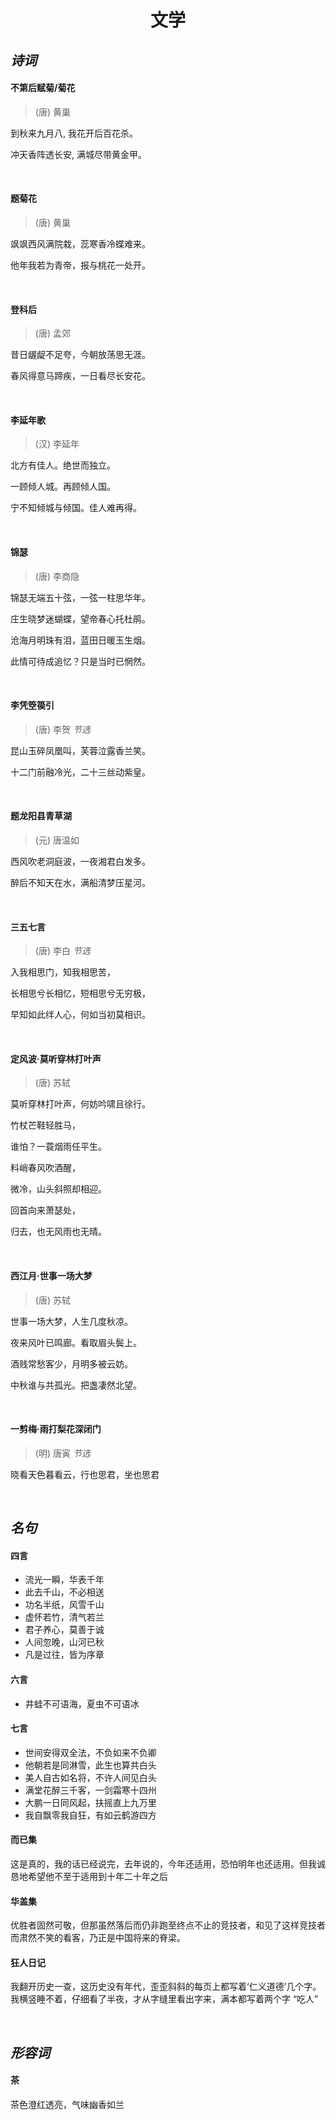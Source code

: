 <h1 align="center">文学</h1>

## *诗词*

#### 不第后赋菊/菊花

> (唐) 黄巢

到秋来九月八, 我花开后百花杀。

冲天香阵透长安, 满城尽带黄金甲。

&nbsp;

#### 题菊花

> (唐) 黄巢

飒飒西风满院栽，蕊寒香冷蝶难来。

他年我若为青帝，报与桃花一处开。

&nbsp;

#### 登科后

> (唐) 孟郊

昔日龌龊不足夸，今朝放荡思无涯。

春风得意马蹄疾，一日看尽长安花。

&nbsp;

#### 李延年歌

> (汉) 李延年

北方有佳人。绝世而独立。

一顾倾人城。再顾倾人国。

宁不知倾城与倾国。佳人难再得。

&nbsp;

#### 锦瑟

> (唐) 李商隐

锦瑟无端五十弦，一弦一柱思华年。

庄生晓梦迷蝴蝶，望帝春心托杜鹃。

沧海月明珠有泪，蓝田日暖玉生烟。

此情可待成追忆？只是当时已惘然。

&nbsp;

#### 李凭箜篌引

> (唐) 李贺	*节选*

昆山玉碎凤凰叫，芙蓉泣露香兰笑。

十二门前融冷光，二十三丝动紫皇。

&nbsp;

#### 题龙阳县青草湖

> (元) 唐温如

西风吹老洞庭波，一夜湘君白发多。

醉后不知天在水，满船清梦压星河。

&nbsp;

#### 三五七言

> (唐) 李白	*节选*

入我相思门，知我相思苦，

长相思兮长相忆，短相思兮无穷极，

早知如此绊人心，何如当初莫相识。

&nbsp;

#### 定风波·莫听穿林打叶声

> (唐) 苏轼

莫听穿林打叶声，何妨吟啸且徐行。

竹杖芒鞋轻胜马，

谁怕？一蓑烟雨任平生。

料峭春风吹酒醒，

微冷，山头斜照却相迎。

回首向来萧瑟处，

归去，也无风雨也无晴。

&nbsp;

#### 西江月·世事一场大梦

> (唐) 苏轼

世事一场大梦，人生几度秋凉。

夜来风叶已鸣廊。看取眉头鬓上。

酒贱常愁客少，月明多被云妨。

中秋谁与共孤光。把盏凄然北望。

&nbsp;

#### 一剪梅·雨打梨花深闭门

> (明) 唐寅	*节选*

晓看天色暮看云，行也思君，坐也思君

&nbsp;

## *名句*

#### 四言

+ 流光一瞬，华表千年
+ 此去千山，不必相送
+ 功名半纸，风雪千山
+ 虚怀若竹，清气若兰
+ 君子养心，莫善于诚
+ 人间忽晚，山河已秋
+ 凡是过往，皆为序章

#### 六言

+ 井蛙不可语海，夏虫不可语冰

#### 七言

+ 世间安得双全法，不负如来不负卿
+ 他朝若是同淋雪，此生也算共白头
+ 美人自古如名将，不许人间见白头
+ 满堂花醉三千客，一剑霜寒十四州
+ 大鹏一日同风起，扶摇直上九万里
+ 我自飘零我自狂，有如云鹤游四方

#### 而已集

这是真的，我的话已经说完，去年说的，今年还适用，恐怕明年也还适用。但我诚恳地希望他不至于适用到十年二十年之后

#### 华盖集

优胜者固然可敬，但那虽然落后而仍非跑至终点不止的竞技者，和见了这样竞技者而肃然不笑的看客，乃正是中国将来的脊梁。

#### 狂人日记

我翻开历史一查，这历史没有年代，歪歪斜斜的每页上都写着‘仁义道德’几个字。我横竖睡不着，仔细看了半夜，才从字缝里看出字来，满本都写着两个字 “吃人”

&nbsp;

## *形容词*

#### 茶

茶色澄红透亮，气味幽香如兰

